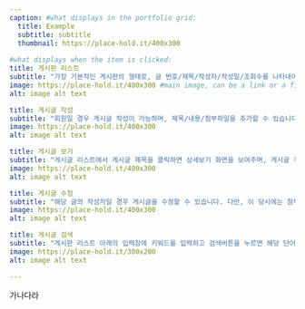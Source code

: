 ```yaml
---
caption: #what displays in the portfolio grid:
  title: Example
  subtitle: subtitle
  thumbnail: https://place-hold.it/400x300
  
#what displays when the item is clicked:
title: 게시판 리스트 
subtitle: "가장 기본적인 게시판의 형태로, 글 번호/제목/작성자/작성일/조회수를 나타내어 목록을 페이징 처리하여 보여줍니다."
image: https://place-hold.it/400x300 #main image, can be a link or a file in assets/img/portfolio
alt: image alt text

title: 게시글 작성
subtitle: "회원일 경우 게시글 작성이 가능하며, 제목/내용/첨부파일을 추가할 수 있습니다."
image: https://place-hold.it/400x300
alt: image alt text

title: 게시글 보기
subtitle: "게시글 리스트에서 게시글 제목을 클릭하면 상세보기 화면을 보여주며, 게시글 작성자 본인일 경우 수정 및 삭제가 가능합니다."
image: https://place-hold.it/400x300
alt: image alt text

title: 게시글 수정
subtitle: "해당 글의 작성자일 경우 게시글을 수정할 수 있습니다. 다만, 이 당시에는 첨부파일의 수정을 구현할 수 없어서 해당 기능은 쓸 수 없습니다."
image: https://place-hold.it/400x300
alt: image alt text

title: 게시글 검색
subtitle: "게시판 리스트 아래의 입력창에 키워드를 입력하고 검색버튼을 누르면 해당 단어가 제목 혹은 내용에 포함되어 있는 글들의 목록을 보여줍니다."
image: https://place-hold.it/300x200
alt: image alt text

---
```


가나다라
